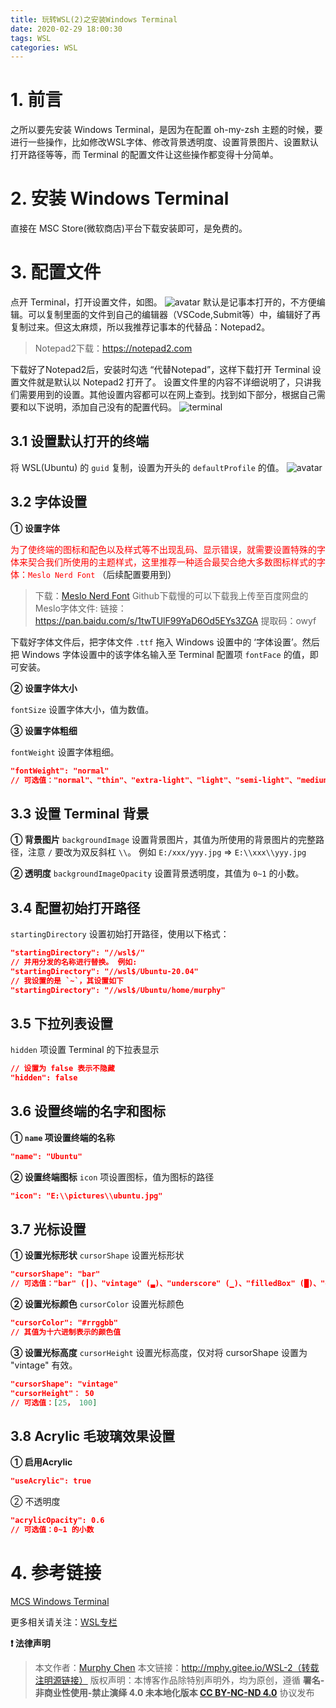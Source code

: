 ```yaml
---
title: 玩转WSL(2)之安装Windows Terminal
date: 2020-02-29 18:00:30
tags: WSL
categories: WSL
---
```

# 1. 前言
之所以要先安装 Windows Terminal，是因为在配置 oh-my-zsh 主题的时候，要进行一些操作，比如修改WSL字体、修改背景透明度、设置背景图片、设置默认打开路径等等，而 Terminal 的配置文件让这些操作都变得十分简单。

# 2. 安装 Windows Terminal
直接在 MSC Store(微软商店)平台下载安装即可，是免费的。

# 3. 配置文件
点开 Terminal，打开设置文件，如图。
![avatar](https://s1.ax1x.com/2020/08/26/dRt4EQ.png)
默认是记事本打开的，不方便编辑。可以复制里面的文件到自己的编辑器（VSCode,Submit等）中，编辑好了再复制过来。但这太麻烦，所以我推荐记事本的代替品：Notepad2。
> Notepad2下载：https://notepad2.com

下载好了Notepad2后，安装时勾选 “代替Notepad”，这样下载打开 Terminal 设置文件就是默认以 Notepad2 打开了。
设置文件里的内容不详细说明了，只讲我们需要用到的设置。其他设置内容都可以在网上查到。找到如下部分，根据自己需要和以下说明，添加自己没有的配置代码。
![terminal](https://s1.ax1x.com/2020/08/26/dRaxUg.png)

## 3.1 设置默认打开的终端
将 WSL(Ubuntu) 的 `guid` 复制，设置为开头的 `defaultProfile` 的值。
![avatar](https://s1.ax1x.com/2020/08/26/dRdTdU.png)

## 3.2 字体设置

**① 设置字体**

<font color=red>为了使终端的图标和配色以及样式等不出现乱码、显示错误，就需要设置特殊的字体来契合我们所使用的主题样式，这里推荐一种适合最契合绝大多数图标样式的字体：`Meslo Nerd Font` </font>（后续配置要用到）
> 下载：[Meslo Nerd Font](https://github.com/romkatv/powerlevel10k#meslo-nerd-font-patched-for-powerlevel10k)
Github下载慢的可以下载我上传至百度网盘的Meslo字体文件:
链接：https://pan.baidu.com/s/1twTUlF99YaD6Od5EYs3ZGA 
提取码：owyf 

下载好字体文件后，把字体文件 `.ttf` 拖入 Windows 设置中的 ‘字体设置’。然后把 Windows 字体设置中的该字体名输入至 Terminal 配置项 `fontFace` 的值，即可安装。

**② 设置字体大小**

`fontSize` 设置字体大小，值为数值。

**③ 设置字体粗细**

`fontWeight` 设置字体粗细。
```json
"fontWeight": "normal"
// 可选值："normal"、"thin"、"extra-light"、"light"、"semi-light"、"medium"、"semi-bold"、"bold"、"extra-bold"、"black"、"extra-black"
```


## 3.3 设置 Terminal 背景


**① 背景图片**
`backgroundImage` 设置背景图片，其值为所使用的背景图片的完整路径，注意 `/` 要改为双反斜杠 `\\`。
例如 `E:/xxx/yyy.jpg` => `E:\\xxx\\yyy.jpg`

**② 透明度**
`backgroundImageOpacity` 设置背景透明度，其值为 `0~1` 的小数。

## 3.4 配置初始打开路径
`startingDirectory` 设置初始打开路径，使用以下格式：
```json
"startingDirectory": "//wsl$/"
// 并用分发的名称进行替换。 例如:
"startingDirectory": "//wsl$/Ubuntu-20.04"
// 我设置的是 `~`，其设置如下
"startingDirectory": "//wsl$/Ubuntu/home/murphy"
```

## 3.5 下拉列表设置

`hidden` 项设置 Terminal 的下拉表显示
```json
// 设置为 false 表示不隐藏
"hidden": false 
```

## 3.6 设置终端的名字和图标

**① `name` 项设置终端的名称**
```json
"name": "Ubuntu"
```

**② 设置终端图标**
`icon` 项设置图标，值为图标的路径
```json
"icon": "E:\\pictures\\ubuntu.jpg"
```

## 3.7 光标设置

**① 设置光标形状**
`cursorShape` 设置光标形状
```json
"cursorShape": "bar"
// 可选值："bar" (┃)、"vintage" (▃)、"underscore" (▁)、"filledBox" (█)、"emptyBox" (▯)
```

**② 设置光标颜色**
`cursorColor` 设置光标颜色
```json
"cursorColor": "#rrggbb"
// 其值为十六进制表示的颜色值
```

**③ 设置光标高度**
`cursorHeight` 设置光标高度，仅对将 cursorShape 设置为 "vintage" 有效。
```json
"cursorShape": "vintage"
"cursorHeight"： 50
// 可选值：[25， 100]
```

## 3.8 Acrylic 毛玻璃效果设置

**① 启用Acrylic**
```json
"useAcrylic": true
```
② 不透明度
```json
"acrylicOpacity": 0.6
// 可选值：0~1 的小数
```

# 4. 参考链接
[MCS Windows Terminal](https://docs.microsoft.com/zh-cn/windows/terminal/)

更多相关请关注：[WSL专栏](http://localhost:4000/categories/WSL/)

**❗ 法律声明**

> 本文作者：[Murphy Chen](https://www.zhihu.com/people/ai-xiao-xi-19)
> 本文链接：http://mphy.gitee.io/WSL-2（转载注明源链接）
> 版权声明：本博客作品除特别声明外，均为原创，遵循 **署名-非商业性使用-禁止演绎 4.0 未本地化版本 [CC BY-NC-ND 4.0](https://creativecommons.org/licenses/by-nc-nd/4.0/)** 协议发布